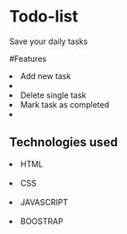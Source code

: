# Todo-list
Save your daily tasks

#Features
<li> Add new task <li/>
<li> Delete single task 
<li> Mark task as completed <li/>

## Technologies used
<li> HTML </li> <br/>
<li> CSS </li> <br/>
<li> JAVASCRIPT </li> <br/>
<li>  BOOSTRAP </li> <br/>
